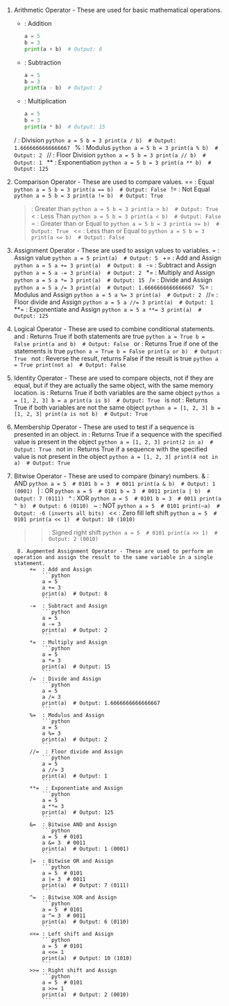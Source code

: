 1. Arithmetic Operator - These are used for basic mathematical operations.
    +   : Addition
        ```python
        a = 5
        b = 3
        print(a + b)  # Output: 8
        ```
    -   : Subtraction
        ```python
        a = 5
        b = 3
        print(a - b)  # Output: 2
        ```
    *   : Multiplication
        ```python
        a = 5
        b = 3
        print(a * b)  # Output: 15
        ```
    /   : Division
        ```python
        a = 5
        b = 3
        print(a / b)  # Output: 1.6666666666666667
        ```
    %   : Modulus
        ```python
        a = 5
        b = 3
        print(a % b)  # Output: 2
        ```
    //  : Floor Division
        ```python
        a = 5
        b = 3
        print(a // b)  # Output: 1
        ```
    **  : Exponentiation
        ```python
        a = 5
        b = 3
        print(a ** b)  # Output: 125
        ```

2. Comparison Operator - These are used to compare values.
    ==  : Equal
        ```python
        a = 5
        b = 3
        print(a == b)  # Output: False
        ```
    !=  : Not Equal 
        ```python
        a = 5
        b = 3
        print(a != b)  # Output: True
        ```
    >   : Greater than
        ```python
        a = 5
        b = 3
        print(a > b)  # Output: True
        ```
    <   : Less Than
        ```python
        a = 5
        b = 3
        print(a < b)  # Output: False
        ```
    >=  : Greater than or Equal to
        ```python
        a = 5
        b = 3
        print(a >= b)  # Output: True
        ```
    <=  : Less than or Equal to
        ```python
        a = 5
        b = 3
        print(a <= b)  # Output: False
        ```

3. Assignment Operator - These are used to assign values to variables.
    =   : Assign value
        ```python
        a = 5
        print(a)  # Output: 5
        ```
    +=  : Add and Assign
        ```python
        a = 5
        a += 3
        print(a)  # Output: 8
        ```
    -=  : Subtract and Assign
        ```python
        a = 5
        a -= 3
        print(a)  # Output: 2
        ```
    *=  : Multiply and Assign
        ```python
        a = 5
        a *= 3
        print(a)  # Output: 15
        ```
    /=  : Divide and Assign
        ```python
        a = 5
        a /= 3
        print(a)  # Output: 1.6666666666666667
        ```
    %=  : Modulus and Assign
        ```python
        a = 5
        a %= 3
        print(a)  # Output: 2
        ```
    //=  : Floor divide and Assign
        ```python
        a = 5
        a //= 3
        print(a)  # Output: 1
        ```
    **=  : Exponentiate and Assign
        ```python
        a = 5
        a **= 3
        print(a)  # Output: 125
        ```

4. Logical Operator - These are used to combine conditional statements.
    and : Returns True if both statements are true
        ```python
        a = True
        b = False
        print(a and b)  # Output: False
        ```
    or  : Returns True if one of the statements is true
        ```python
        a = True
        b = False
        print(a or b)  # Output: True
        ```
    not : Reverse the result, returns False if the result is true
        ```python
        a = True
        print(not a)  # Output: False
        ```

5. Identity Operator - These are used to compare objects, not if they are equal, but if they are actually the same object, with the same memory location.
    is  : Returns True if both variables are the same object
        ```python
        a = [1, 2, 3]
        b = a
        print(a is b)  # Output: True
        ```
    is not : Returns True if both variables are not the same object
        ```python
        a = [1, 2, 3]
        b = [1, 2, 3]
        print(a is not b)  # Output: True
        ```

6. Membership Operator - These are used to test if a sequence is presented in an object.
    in  : Returns True if a sequence with the specified value is present in the object
        ```python
        a = [1, 2, 3]
        print(2 in a)  # Output: True
        ```
    not in : Returns True if a sequence with the specified value is not present in the object
        ```python
        a = [1, 2, 3]
        print(4 not in a)  # Output: True
        ```

7. Bitwise Operator - These are used to compare (binary) numbers.
    &   : AND
        ```python
        a = 5  # 0101
        b = 3  # 0011
        print(a & b)  # Output: 1 (0001)
        ```
    |   : OR
        ```python
        a = 5  # 0101
        b = 3  # 0011
        print(a | b)  # Output: 7 (0111)
        ```
    ^   : XOR
        ```python
        a = 5  # 0101
        b = 3  # 0011
        print(a ^ b)  # Output: 6 (0110)
        ```
    ~   : NOT
        ```python
        a = 5  # 0101
        print(~a)  # Output: -6 (inverts all bits)
        ```
    <<  : Zero fill left shift
        ```python
        a = 5  # 0101
        print(a << 1)  # Output: 10 (1010)
        ```
    >>  : Signed right shift
        ```python
        a = 5  # 0101
        print(a >> 1)  # Output: 2 (0010)
        ```

        8. Augmented Assignment Operator - These are used to perform an operation and assign the result to the same variable in a single statement.
            +=  : Add and Assign
                ```python
                a = 5
                a += 3
                print(a)  # Output: 8
                ```
            -=  : Subtract and Assign
                ```python
                a = 5
                a -= 3
                print(a)  # Output: 2
                ```
            *=  : Multiply and Assign
                ```python
                a = 5
                a *= 3
                print(a)  # Output: 15
                ```
            /=  : Divide and Assign
                ```python
                a = 5
                a /= 3
                print(a)  # Output: 1.6666666666666667
                ```
            %=  : Modulus and Assign
                ```python
                a = 5
                a %= 3
                print(a)  # Output: 2
                ```
            //=  : Floor divide and Assign
                ```python
                a = 5
                a //= 3
                print(a)  # Output: 1
                ```
            **=  : Exponentiate and Assign
                ```python
                a = 5
                a **= 3
                print(a)  # Output: 125
                ```
            &=  : Bitwise AND and Assign
                ```python
                a = 5  # 0101
                a &= 3  # 0011
                print(a)  # Output: 1 (0001)
                ```
            |=  : Bitwise OR and Assign
                ```python
                a = 5  # 0101
                a |= 3  # 0011
                print(a)  # Output: 7 (0111)
                ```
            ^=  : Bitwise XOR and Assign
                ```python
                a = 5  # 0101
                a ^= 3  # 0011
                print(a)  # Output: 6 (0110)
                ```
            <<= : Left shift and Assign
                ```python
                a = 5  # 0101
                a <<= 1
                print(a)  # Output: 10 (1010)
                ```
            >>= : Right shift and Assign
                ```python
                a = 5  # 0101
                a >>= 1
                print(a)  # Output: 2 (0010)
                ```